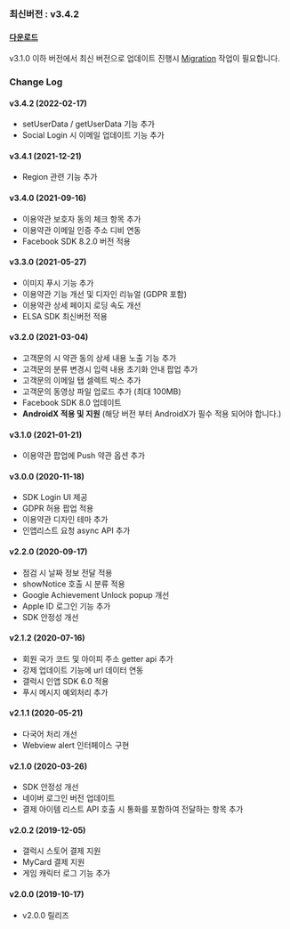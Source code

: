 ### 최신버전 : v3.4.2

#### [다운로드](https://xyuditqzezxs1008973.cdn.ntruss.com/sdk/GAMEPOT_AOS_SDK_20220217.zip)

v3.1.0 이하 버전에서 최신 버전으로 업데이트 진행시 [Migration](https://docs.gamepot.io/undefined/gamepot_faq#migration) 작업이 필요합니다.



### Change Log

#### v3.4.2 (2022-02-17)

- setUserData / getUserData 기능 추가
- Social Login 시 이메일 업데이트 기능 추가

#### v3.4.1 (2021-12-21)

- Region 관련 기능 추가

#### v3.4.0 (2021-09-16)

- 이용약관 보호자 동의 체크 항목 추가
- 이용약관 이메일 인증 주소 디비 연동
- Facebook SDK 8.2.0 버전 적용

#### v3.3.0 (2021-05-27)

- 이미지 푸시 기능 추가
- 이용약관 기능 개선 및 디자인 리뉴얼 (GDPR 포함)
- 이용약관 상세 페이지 로딩 속도 개선
- ELSA SDK 최신버전 적용

#### v3.2.0 (2021-03-04)

- 고객문의 시 약관 동의 상세 내용 노출 기능 추가
- 고객문의 분류 변경시 입력 내용 초기화 안내 팝업 추가
- 고객문의 이메일 탭 셀렉트 박스 추가
- 고객문의 동영상 파일 업로드 추가 (최대 100MB)
- Facebook SDK 8.0 업데이트
- **AndroidX 적용 및 지원** (해당 버전 부터 AndroidX가 필수 적용 되어야 합니다.)

#### v3.1.0 (2021-01-21)

- 이용약관 팝업에 Push 약관 옵션 추가

#### v3.0.0 (2020-11-18)

- SDK Login UI 제공
- GDPR 허용 팝업 적용
- 이용약관 디자인 테마 추가
- 인앱리스트 요청 async API 추가

#### v2.2.0 (2020-09-17)

- 점검 시 날짜 정보 전달 적용
- showNotice 호출 시 분류 적용
- Google Achievement Unlock popup 개선
- Apple ID 로그인 기능 추가
- SDK 안정성 개선

#### v2.1.2 (2020-07-16)

- 회원 국가 코드 및 아이피 주소 getter api 추가
- 강제 업데이트 기능에 url 데이터 연동
- 갤럭시 인앱 SDK 6.0 적용
- 푸시 메시지 예외처리 추가

#### v2.1.1 (2020-05-21)

- 다국어 처리 개선
- Webview alert 인터페이스 구현

#### v2.1.0 (2020-03-26)

- SDK 안정성 개선
- 네이버 로그인 버전 업데이트
- 결제 아이템 리스트 API 호출 시 통화를 포함하여 전달하는 항목 추가

#### v2.0.2 (2019-12-05)

- 갤럭시 스토어 결제 지원
- MyCard 결제 지원
- 게임 캐릭터 로그 기능 추가

#### v2.0.0 (2019-10-17)

- v2.0.0 릴리즈
